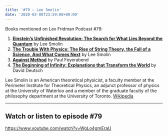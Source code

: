 ```yaml
---
title: '#79 – Lee Smolin'
date: '2020-03-08T23:59:00+00:00'
---
```


Books mentioned on Lex Fridman Podcast #79:

1. <b><a href="https://amzn.to/3tRYdRS" target="_blank" rel="sponsored noopener noreferrer">Einstein’s Unfinished Revolution: The Search for What Lies Beyond the Quantum</a></b> by Lee Smolin
2. <b><a href="https://amzn.to/3i0gZUA" target="_blank" rel="sponsored noopener noreferrer">The Trouble With Physics: The Rise of String Theory, the Fall of a Science, And What Comes Next</a></b> by Lee Smolin
3. <b><a href="https://amzn.to/3gr9KEM" target="_blank" rel="sponsored noopener noreferrer">Against Method</a></b> by Paul Feyerabend
4. <b><a href="https://amzn.to/3AzZxg7" target="_blank" rel="sponsored noopener noreferrer">The Beginning of Infinity: Explanations that Transform the World</a></b> by David Deutsch

<!--more-->

Lee Smolin is an American theoretical physicist, a faculty member at the Perimeter Institute for Theoretical Physics, an adjunct professor of physics at the University of Waterloo and a member of the graduate faculty of the philosophy department at the University of Toronto. <a href="https://en.wikipedia.org/wiki/Lee_Smolin" target="_blank">Wikipedia</a>

- - - - - -

## Watch or listen to episode #79

<https://www.youtube.com/watch?v=WgLo4gmEraU>